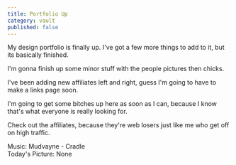 ```yaml
---
title: Portfolio Up
category: vault
published: false
---
```


My design portfolio is finally up. I've got a few more things to add to it,
but its basically finished.

I'm gonna finish up some minor stuff with the people pictures then chicks.

I've been adding new affiliates left and right, guess I'm going to have to
make a links page soon.

I'm going to get some bitches up here as soon as I can, because I know that's
what everyone is really looking for.

Check out the affiliates, because they're web losers just like me who get off
on high traffic.

Music: Mudvayne - Cradle  
Today's Picture: None
